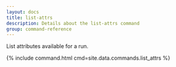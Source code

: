 ```yaml
---
layout: docs
title: list-attrs
description: Details about the list-attrs command
group: command-reference
---
```


List attributes available for a run.

{% include command.html cmd=site.data.commands.list_attrs %}
